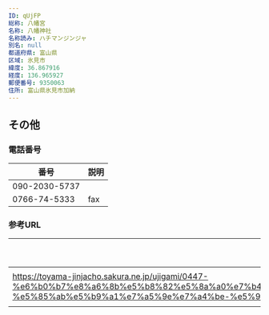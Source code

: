 ```yaml
---
ID: qUjFP
総称: 八幡宮
名称: 八幡神社
名称読み: ハチマンジンジャ
別名: null
都道府県: 富山県
区域: 氷見市
緯度: 36.867916
経度: 136.965927
郵便番号: 9350063
住所: 富山県氷見市加納
---
```


## その他

### 電話番号

| 番号          | 説明 |
| ------------- | ---- |
| 090-2030-5737 |      |
| 0766-74-5333  | fax  |

### 参考URL

| URL                                                                                                                                                                                                                              | 説明   |
| -------------------------------------------------------------------------------------------------------------------------------------------------------------------------------------------------------------------------------- | ------ |
| https://toyama-jinjacho.sakura.ne.jp/ujigami/0447-%e6%b0%b7%e8%a6%8b%e5%b8%82%e5%8a%a0%e7%b4%8d%ef%bc%9a%e5%85%ab%e5%b9%a1%e7%a5%9e%e7%a4%be-%e5%85%ab%e5%b9%a1%e7%a5%9e%e7%a4%be-%e5%90%89%e5%b7%9d%e3%80%80%e6%ad%a3%e5%b3%b0/ | 神社庁 |
